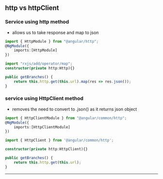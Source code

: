 ## http vs httpClient

### Service using http method

- allows us to take response and map to json

<!-- app.module -->

```ts
import { HttpModule } from "@angular/http";
@NgModule({
	imports:[HttpModule]
})
```

<!-- <filename>.service.ts -->

```ts
import "rxjs/add/operator/map";
constructor(private http:Http){}

public getBranches() {
	return this.http.get(this.url).map(res => res.json());
}
```

### service using HttpClient method

- removes the need to convert to .json() as it returns json object

<!-- app.module -->

```ts
import { HttpClientModule } from "@angular/common/http";
@NgModule({
	imports:[HttpClientModule]
})
```

<!-- <filename>.service.ts -->

```ts
import { HttpClient } from '@angular/common/http';

constructor(private http:HttpClient){}

public getBranches() {
	return this.http.get(this.url);
}
```

---
